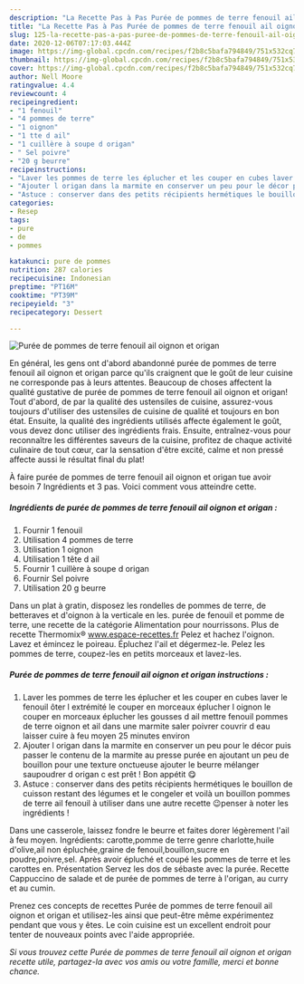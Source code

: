 ```yaml
---
description: "La Recette Pas à Pas Purée de pommes de terre fenouil ail oignon et origan"
title: "La Recette Pas à Pas Purée de pommes de terre fenouil ail oignon et origan"
slug: 125-la-recette-pas-a-pas-puree-de-pommes-de-terre-fenouil-ail-oignon-et-origan
date: 2020-12-06T07:17:03.444Z
image: https://img-global.cpcdn.com/recipes/f2b8c5bafa794849/751x532cq70/puree-de-pommes-de-terre-fenouil-ail-oignon-et-origan-photo-principale-de-la-recette.jpg
thumbnail: https://img-global.cpcdn.com/recipes/f2b8c5bafa794849/751x532cq70/puree-de-pommes-de-terre-fenouil-ail-oignon-et-origan-photo-principale-de-la-recette.jpg
cover: https://img-global.cpcdn.com/recipes/f2b8c5bafa794849/751x532cq70/puree-de-pommes-de-terre-fenouil-ail-oignon-et-origan-photo-principale-de-la-recette.jpg
author: Nell Moore
ratingvalue: 4.4
reviewcount: 4
recipeingredient:
- "1 fenouil"
- "4 pommes de terre"
- "1 oignon"
- "1 tte d ail"
- "1 cuillère à soupe d origan"
- " Sel poivre"
- "20 g beurre"
recipeinstructions:
- "Laver les pommes de terre les éplucher et les couper en cubes laver le fenouil ôter l extrémité le couper en morceaux éplucher l oignon le couper en morceaux éplucher les gousses d ail mettre fenouil pommes de terre oignon et ail dans une marmite saler poivrer couvrir d eau laisser cuire à feu moyen 25 minutes environ"
- "Ajouter l origan dans la marmite en conserver un peu pour le décor puis passer le contenu de la marmite au presse purée en ajoutant un peu de bouillon pour une texture onctueuse ajouter le beurre mélanger saupoudrer d origan c est prêt ! Bon appétit 😋"
- "Astuce : conserver dans des petits récipients hermétiques le bouillon de cuisson restant des légumes et le congeler et voilà un bouillon pommes de terre ail fenouil à utiliser dans une autre recette 😉penser à noter les ingrédients !"
categories:
- Resep
tags:
- pure
- de
- pommes

katakunci: pure de pommes 
nutrition: 287 calories
recipecuisine: Indonesian
preptime: "PT16M"
cooktime: "PT39M"
recipeyield: "3"
recipecategory: Dessert

---
```



![Purée de pommes de terre fenouil ail oignon et origan](https://img-global.cpcdn.com/recipes/f2b8c5bafa794849/751x532cq70/puree-de-pommes-de-terre-fenouil-ail-oignon-et-origan-photo-principale-de-la-recette.jpg)

En général, les gens ont d'abord abandonné purée de pommes de terre fenouil ail oignon et origan parce qu'ils craignent que le goût de leur cuisine ne corresponde pas à leurs attentes. Beaucoup de choses affectent la qualité gustative de purée de pommes de terre fenouil ail oignon et origan! Tout d'abord, de par la qualité des ustensiles de cuisine, assurez-vous toujours d'utiliser des ustensiles de cuisine de qualité et toujours en bon état. Ensuite, la qualité des ingrédients utilisés affecte également le goût, vous devez donc utiliser des ingrédients frais. Ensuite, entraînez-vous pour reconnaître les différentes saveurs de la cuisine, profitez de chaque activité culinaire de tout cœur, car la sensation d'être excité, calme et non pressé affecte aussi le résultat final du plat!

<!--inarticleads1-->

À faire purée de pommes de terre fenouil ail oignon et origan tue avoir besoin 7 Ingrédients et 3 pas. Voici comment vous atteindre cette.

##### Ingrédients de purée de pommes de terre fenouil ail oignon et origan :

1. Fournir 1 fenouil
1. Utilisation 4 pommes de terre
1. Utilisation 1 oignon
1. Utilisation 1 tête d ail
1. Fournir 1 cuillère à soupe d origan
1. Fournir  Sel poivre
1. Utilisation 20 g beurre


Dans un plat à gratin, disposez les rondelles de pommes de terre, de betteraves et d&#39;oignon à la verticale en les. purée de fenouil et pomme de terre, une recette de la catégorie Alimentation pour nourrissons. Plus de recette Thermomix® www.espace-recettes.fr Pelez et hachez l&#39;oignon. Lavez et émincez le poireau. Épluchez l&#39;ail et dégermez-le. Pelez les pommes de terre, coupez-les en petits morceaux et lavez-les. 

<!--inarticleads2-->

##### Purée de pommes de terre fenouil ail oignon et origan instructions :

1. Laver les pommes de terre les éplucher et les couper en cubes laver le fenouil ôter l extrémité le couper en morceaux éplucher l oignon le couper en morceaux éplucher les gousses d ail mettre fenouil pommes de terre oignon et ail dans une marmite saler poivrer couvrir d eau laisser cuire à feu moyen 25 minutes environ
1. Ajouter l origan dans la marmite en conserver un peu pour le décor puis passer le contenu de la marmite au presse purée en ajoutant un peu de bouillon pour une texture onctueuse ajouter le beurre mélanger saupoudrer d origan c est prêt ! Bon appétit 😋
1. Astuce : conserver dans des petits récipients hermétiques le bouillon de cuisson restant des légumes et le congeler et voilà un bouillon pommes de terre ail fenouil à utiliser dans une autre recette 😉penser à noter les ingrédients !


Dans une casserole, laissez fondre le beurre et faites dorer légèrement l&#39;ail à feu moyen. Ingrédients: carotte,pomme de terre genre charlotte,huile d&#39;olive,ail non épluchée,graine de fenouil,bouillon,sucre en poudre,poivre,sel. Après avoir épluché et coupé les pommes de terre et les carottes en. Présentation Servez les dos de sébaste avec la purée. Recette Cappuccino de salade et de purée de pommes de terre à l&#39;origan, au curry et au cumin. 

<!--inarticleads1-->

<p>
Prenez ces concepts de recettes Purée de pommes de terre fenouil ail oignon et origan et utilisez-les ainsi que peut-être même expérimentez pendant que vous y êtes. Le coin cuisine est un excellent endroit pour tenter de nouveaux points avec l'aide appropriée.
</p>

<p>
<i>Si vous trouvez cette Purée de pommes de terre fenouil ail oignon et origan recette utile, partagez-la avec vos amis ou votre famille, merci et bonne chance.</i>
</p>
